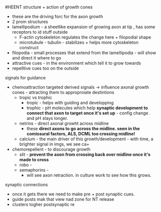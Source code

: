 #HEENT 
structure + action of growth cones
 - these are the driving forc for the axon growth 
 - 2 prom structures
 - lamellipodium - a sheetlike expansion of growing axon at tip , has some receptors to id stuff outside 
	 - F-actin cytoskeleton regulates the change here + filopodial shape 
	 - microtubule - tubulin - stabilizes + helps more cytoskeleton construct 
 - filopodia - small processes that extend from the lamellipodia - will show and direct it where to go 
- attractive cues - in the environment which tell it to grow towards
- repelltive cues too on the outside 

signals for guidance
- chemoattraction targeted derived signals -> influence axonal growth cones - attracting them to approproiate destintions 
	- tropic vs trophic 
		- tropic - helps with guiding and developping
		- trophic - pH molecules which help **synaptic development to connect that axon to target once it's set up** - config change . and pH stays longer. 
	- netrins - direct axonal growht across midline 
		- these **direct axons to go across the midline. seen in the comissural factors, ALS, DCML too crossing midline!**
	- calcium - the main driver of this growth/development - with time, a brighter signal in imgs, we see ca+ 
- chemorepellent - to discourage growth 
	- slit - **prevent the axon from crossing back over midline once it's made to cross**
	- robo - 
	- semaphorins - 
		- will see axon retraction. in culture work to see how this grows. 

synaptic connections 
- once it gets there we need to make pre + post synaptic cues. 
- guide posts mak that view nad zone for NT release
- clusters togher postsynaptic re
